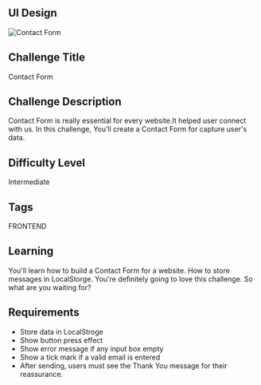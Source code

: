 ## UI Design

![Contact Form](https://user-images.githubusercontent.com/57035408/135745448-b80baccf-3c15-42ed-a47f-254aa937a7fb.png)

## Challenge Title

Contact Form

## Challenge Description

Contact Form is really essential for every website.It helped user connect with us. In this challenge, You’ll create a Contact Form for capture user's data.

## Difficulty Level

Intermediate

## Tags

FRONTEND

## Learning

You'll learn how to build a Contact Form for a website. How to store messages in LocalStorge. You're definitely going to love this challenge. So what are you waiting for?

## Requirements

- Store data in LocalStroge
- Show button press effect
- Show error message if any input box empty
- Show a tick mark if a valid email is entered
- After sending, users must see the Thank You message for their reassurance.
